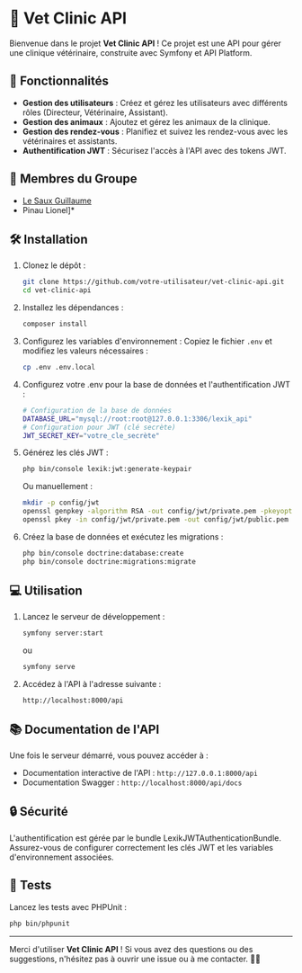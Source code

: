 # **🐾 Vet Clinic API**

Bienvenue dans le projet **Vet Clinic API** ! Ce projet est une API pour gérer une clinique vétérinaire, construite avec Symfony et API Platform.

## **🚀 Fonctionnalités**

- **Gestion des utilisateurs** : Créez et gérez les utilisateurs avec différents rôles (Directeur, Vétérinaire, Assistant).
- **Gestion des animaux** : Ajoutez et gérez les animaux de la clinique.
- **Gestion des rendez-vous** : Planifiez et suivez les rendez-vous avec les vétérinaires et assistants.
- **Authentification JWT** : Sécurisez l'accès à l'API avec des tokens JWT.

## **👥 Membres du Groupe**

- [Le Saux Guillaume](https://github.com/guigzlsx)
- Pinau Lionel]*

## **🛠️ Installation**

1. Clonez le dépôt :
   ```sh
   git clone https://github.com/votre-utilisateur/vet-clinic-api.git
   cd vet-clinic-api
   ```
2. Installez les dépendances :
   ```sh
   composer install
   ```
3. Configurez les variables d'environnement :
   Copiez le fichier `.env` et modifiez les valeurs nécessaires :
   ```sh
   cp .env .env.local
   ```
4. Configurez votre .env pour la base de données et l'authentification JWT :
   ```bash
   # Configuration de la base de données
   DATABASE_URL="mysql://root:root@127.0.0.1:3306/lexik_api"
   # Configuration pour JWT (clé secrète)
   JWT_SECRET_KEY="votre_cle_secrète"
   ```
5. Générez les clés JWT :
   ```sh
   php bin/console lexik:jwt:generate-keypair
   ```
   Ou manuellement :
   ```sh
   mkdir -p config/jwt
   openssl genpkey -algorithm RSA -out config/jwt/private.pem -pkeyopt rsa_keygen_bits:4096
   openssl pkey -in config/jwt/private.pem -out config/jwt/public.pem -pubout
   ```
6. Créez la base de données et exécutez les migrations :
   ```sh
   php bin/console doctrine:database:create
   php bin/console doctrine:migrations:migrate
   ```

## **💻 Utilisation**

1. Lancez le serveur de développement :
   ```sh
   symfony server:start
   ```
   ou
   ```sh
   symfony serve
   ```
2. Accédez à l'API à l'adresse suivante :
   ```
   http://localhost:8000/api
   ```

## **📚 Documentation de l'API**

Une fois le serveur démarré, vous pouvez accéder à :

- Documentation interactive de l'API : `http://127.0.0.1:8000/api`
- Documentation Swagger : `http://localhost:8000/api/docs`

## **🔒 Sécurité**

L'authentification est gérée par le bundle LexikJWTAuthenticationBundle. Assurez-vous de configurer correctement les clés JWT et les variables d'environnement associées.

## **🧪 Tests**

Lancez les tests avec PHPUnit :

```sh
php bin/phpunit
```


---

Merci d'utiliser **Vet Clinic API** ! Si vous avez des questions ou des suggestions, n'hésitez pas à ouvrir une issue ou à me contacter. 🐶🐱
